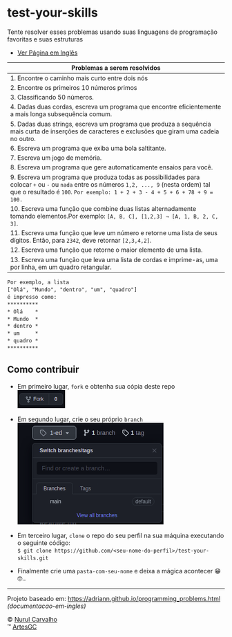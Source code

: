 # test-your-skills

Tente resolver esses problemas usando suas linguagens de programação favoritas e suas estruturas

- [Ver Página em Inglês](https://artesgc.github.io/test-your-skills/)

| Problemas a serem resolvidos |
| --- |
| 1. Encontre o caminho mais curto entre dois nós |
|2. Encontre os primeiros 10 números primos |
|3. Classificando 50 números.|
|4. Dadas duas cordas, escreva um programa que encontre eficientemente a mais longa subsequência comum.|
|5. Dadas duas strings, escreva um programa que produza a sequência mais curta de inserções de caracteres e exclusões que giram uma cadeia no outro.|
|6. Escreva um programa que exiba uma bola saltitante.|
|7. Escreva um jogo de memória.|
|8. Escreva um programa que gere automaticamente ensaios para você.|
|9. Escreva um programa que produza todas as possibilidades para colocar `+` ou `-` ou `nada` entre os números `1,2, ..., 9` (nesta ordem) tal que o resultado é `100`.  `Por exemplo: 1 + 2 + 3 - 4 + 5 + 6 + 78 + 9 = 100.` |
|10. Escreva uma função que combine duas listas alternadamente tomando elementos.Por exemplo: `[A, B, C], [1,2,3] → [A, 1, B, 2, C, 3]`.|
|11. Escreva uma função que leve um número e retorne uma lista de seus dígitos. Então, para `2342`, deve retornar `[2,3,4,2]`.|
| 12. Escreva uma função que retorne o maior elemento de uma lista.|
|13. Escreva uma função que leva uma lista de cordas e imprime-as, uma por linha, em um quadro retangular.

``` txt
Por exemplo, a lista
["Olá", "Mundo", "dentro", "um", "quadro"]
é impresso como:
**********
* Olá    *
* Mundo  *
* dentro *
* um     *
* quadro *
**********
```

## Como contribuir

- Em primeiro lugar, `fork` e obtenha sua cópia deste repo \
![fork-the-project](/img/fork.png)

- Em segundo lugar, crie o seu próprio `branch` \
![create-your-branch](/img/create-branch.png)

- Em terceiro lugar, `clone` o repo do seu perfil na sua máquina executando o seguinte código: \
`$ git clone https://github.com/<seu-nome-do-perfil>/test-your-skills.git`

- Finalmente crie uma `pasta-com-seu-nome` e deixa a mágica acontecer 😁🤓..

---

Projeto baseado em: <https://adriann.github.io/programming_problems.html> *(documentacao-em-ingles)*

&copy; [Nurul Carvalho](mailto:nuruldecarvalho@gmail.com) \
&trade; [ArtesGC](https://artesgc.home.blog)
